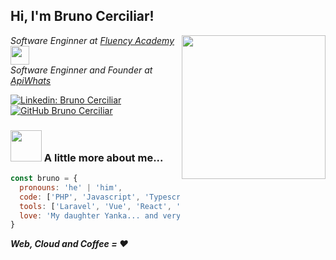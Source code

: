 <h2> Hi, I'm Bruno Cerciliar!</h2>
<img align='right' src="https://media.giphy.com/media/0zQx7adhAaxYeqsZQ0/giphy.gif" width="230">
<p><em>Software Enginner at <a href="https://www.fluencytv.com/">Fluency Academy </a><img src="https://media.giphy.com/media/sFMDqop2ku4M0/giphy.gif" width="30"></br>Software Enginner and Founder at <a href="https://apiwhats.app/">ApiWhats</a></em></p>

[![Linkedin: Bruno Cerciliar](https://img.shields.io/badge/-Bruno%20Cerciliar-blue?style=flat-square&logo=Linkedin&logoColor=white&link=https://www.linkedin.com/in/bruno-cerciliar/)](https://www.linkedin.com/in/bruno-cerciliar/)
[![GitHub Bruno Cerciliar](https://img.shields.io/github/followers/brunohccz?label=follow&style=social)](https://github.com/brunohccz)


### <img src="https://media.giphy.com/media/ZVik7pBtu9dNS/giphy.gif" width="50"> A little more about me...  

```javascript
const bruno = {
  pronouns: 'he' | 'him',
  code: ['PHP', 'Javascript', 'Typescript', 'HTML', 'CSS'],
  tools: ['Laravel', 'Vue', 'React', 'Node', 'AWS', 'Docker'],
  love: 'My daughter Yanka... and very much COFFEEE!!!'
}
```

<em><b>Web, Cloud and Coffee = :heart:</em>

